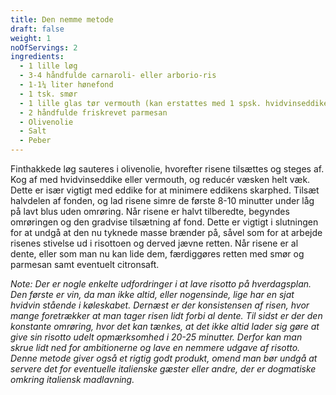 ```yaml
---
title: Den nemme metode
draft: false
weight: 1
noOfServings: 2
ingredients:
  - 1 lille løg
  - 3-4 håndfulde carnaroli- eller arborio-ris
  - 1-1¼ liter hønefond
  - 1 tsk. smør
  - 1 lille glas tør vermouth (kan erstattes med 1 spsk. hvidvinseddike)
  - 2 håndfulde friskrevet parmesan
  - Olivenolie
  - Salt
  - Peber
---
```


Finthakkede løg sauteres i olivenolie, hvorefter risene tilsættes og
steges af. Kog af med hvidvinseddike eller vermouth, og reducér væsken
helt væk. Dette er især vigtigt med eddike for at minimere eddikens
skarphed. Tilsæt halvdelen af fonden, og lad risene simre de første 8-10
minutter under låg på lavt blus uden omrøring. Når risene er halvt
tilberedte, begyndes omrøringen og den gradvise tilsætning af fond.
Dette er vigtigt i slutningen for at undgå at den nu tyknede masse
brænder på, såvel som for at arbejde risenes stivelse ud i risottoen og
derved jævne retten. Når risene er al dente, eller som man nu kan lide
dem, færdiggøres retten med smør og parmesan samt eventuelt citronsaft.

*Note: Der er nogle enkelte udfordringer i at lave risotto på
hverdagsplan. Den første er vin, da man ikke altid, eller nogensinde,
lige har en sjat hvidvin stående i køleskabet. Dernæst er der
konsistensen af risen, hvor mange foretrækker at man tager risen lidt
forbi al dente. Til sidst er der den konstante omrøring, hvor det kan
tænkes, at det ikke altid lader sig gøre at give sin risotto udelt
opmærksomhed i 20-25 minutter. Derfor kan man skrue lidt ned for
ambitionerne og lave en nemmere udgave af risotto. Denne metode giver
også et rigtig godt produkt, omend man bør undgå at servere det for
eventuelle italienske gæster eller andre, der er dogmatiske omkring
italiensk madlavning.*

